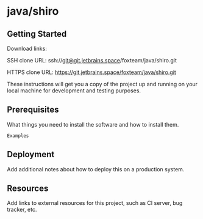 # java/shiro



## Getting Started

Download links:

SSH clone URL: ssh://git@git.jetbrains.space/foxteam/java/shiro.git

HTTPS clone URL: https://git.jetbrains.space/foxteam/java/shiro.git



These instructions will get you a copy of the project up and running on your local machine for development and testing purposes.

## Prerequisites

What things you need to install the software and how to install them.

```
Examples
```

## Deployment

Add additional notes about how to deploy this on a production system.

## Resources

Add links to external resources for this project, such as CI server, bug tracker, etc.
